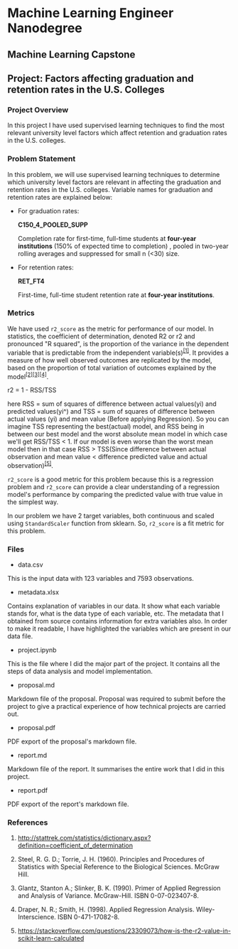 # Machine Learning Engineer Nanodegree

## Machine Learning Capstone

## Project: Factors affecting graduation and retention rates in the U.S. Colleges

### Project Overview

In this project I have used supervised learning techniques to find the most relevant university level factors which affect retention and graduation rates in the U.S. colleges.

### Problem Statement

In this problem, we will use supervised learning techniques to determine which university level factors are relevant in affecting the graduation and retention rates in the U.S. colleges. Variable names for graduation and retention rates are explained below:

- For graduation rates:

    **C150_4_POOLED_SUPP**

    Completion rate for first-time, full-time students at **four-year institutions** (150% of expected time to completion) , pooled in two-year rolling averages and suppressed for small n (<30) size.

- For retention rates:

    **RET_FT4**

    First-time, full-time student retention rate at **four-year institutions**.

### Metrics

We have used `r2_score` as the metric for performance of our model. In statistics, the coefficient of determination, denoted R2 or r2 and pronounced "R squared", is the proportion of the variance in the dependent variable that is predictable from the independent variable(s)<sup>[[1]](#ref1)</sup>. It provides a measure of how well observed outcomes are replicated by the model, based on the proportion of total variation of outcomes explained by the model<sup>[[2]](#ref2)[[3]](#ref3)[[4]](#ref4)</sup>.

r2 = 1 - RSS/TSS

here RSS = sum of squares of difference between actual values(yi) and predicted values(yi^) and TSS = sum of squares of difference between actual values (yi) and mean value (Before applying Regression). So you can imagine TSS representing the best(actual) model, and RSS being in between our best model and the worst absolute mean model in which case we'll get RSS/TSS < 1. If our model is even worse than the worst mean model then in that case RSS > TSS(Since difference between actual observation and mean value < difference predicted value and actual observation)<sup>[[5]](#ref5)</sup>.

`r2_score` is a good metric for this problem because this is a regression problem and `r2_score` can provide a clear understanding of a regression model's performance by comparing the predicted value with true value in the simplest way.

In our problem we have 2 target variables, both continuous and scaled using `StandardScaler` function from sklearn. So, `r2_score` is a fit metric for this problem.

### Files

- data.csv

This is the input data with 123 variables and 7593 observations.

- metadata.xlsx

Contains explanation of variables in our data. It show what each variable stands for, what is the data type of each variable, etc. The metadata that I obtained from source contains information for extra variables also. In order to make it readable, I have highlighted the variables which are present in our data file.

- project.ipynb

This is the file where I did the major part of the project. It contains all the steps of data analysis and model implementation.

- proposal.md

Markdown file of the proposal. Proposal was required to submit before the project to give a practical experience of how technical projects are carried out.

- proposal.pdf

PDF export of the proposal's markdown file.

- report.md

Markdown file of the report. It summarises the entire work that I did in this project.

- report.pdf

PDF export of the report's markdown file.

### References

<a id="ref1"></a>

1. http://stattrek.com/statistics/dictionary.aspx?definition=coefficient_of_determination

<a id="ref2"></a>

2. Steel, R. G. D.; Torrie, J. H. (1960). Principles and Procedures of Statistics with Special Reference to the Biological Sciences. McGraw Hill.

<a id="ref3"></a>

3. Glantz, Stanton A.; Slinker, B. K. (1990). Primer of Applied Regression and Analysis of Variance. McGraw-Hill. ISBN 0-07-023407-8.

<a id="ref4"></a>

4. Draper, N. R.; Smith, H. (1998). Applied Regression Analysis. Wiley-Interscience. ISBN 0-471-17082-8.

<a id="ref5"></a>

5. https://stackoverflow.com/questions/23309073/how-is-the-r2-value-in-scikit-learn-calculated